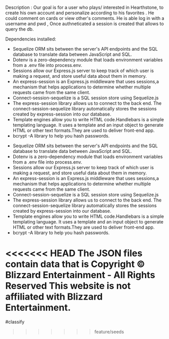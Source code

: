 Description :
Our goal is for a user who plays/ interested in Hearthstone, to create his own account and personalize according to his favorites . He could comment on cards or view other's comments. He is able log in with a username and pwd , Once authneticated a session is created that allows to query the db.

Dependencies installed:

- Sequelize ORM sits between the server's API endpoints and the SQL database to translate data between JavaScript and SQL.
- Dotenv is a zero-dependency module that loads environment variables from a .env file into process.env.
- Sessions allow our Express.js server to keep track of which user is making a request, and store useful data about them in memory.
- An express-session is an Express.js middleware that uses sessions,a mechanism that helps applications to determine whether multiple requests came from the same client.
- Connect-session-sequelize is a SQL session store using Sequelize.js
- The express-session library allows us to connect to the back end. The connect-session-sequelize library automatically stores the sessions created by express-session into our database.
- Template engines allow you to write HTML code.Handlebars is a simple templating language. It uses a template and an input object to generate HTML or other text formats.They are used to deliver front-end app.
- bcrypt -A library to help you hash passwords.

* Sequelize ORM sits between the server's API endpoints and the SQL database to translate data between JavaScript and SQL.
* Dotenv is a zero-dependency module that loads environment variables from a .env file into process.env.
* Sessions allow our Express.js server to keep track of which user is making a request, and store useful data about them in memory.
* An express-session is an Express.js middleware that uses sessions,a mechanism that helps applications to determine whether multiple requests came from the same client.
* Connect-session-sequelize is a SQL session store using Sequelize.js
* The express-session library allows us to connect to the back end. The connect-session-sequelize library automatically stores the sessions created by express-session into our database.
* Template engines allow you to write HTML code.Handlebars is a simple templating language. It uses a template and an input object to generate HTML or other text formats.They are used to deliver front-end app.
* bcrypt -A library to help you hash passwords.

<<<<<<< HEAD
The JSON files contain data that is Copyright © Blizzard Entertainment - All Rights Reserved
This website is not affiliated with Blizzard Entertainment.
=======
#classify

> > > > > > > feature/seeds
